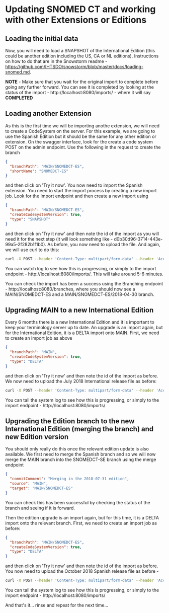 # Updating SNOMED CT and working with other Extensions or Editions

## Loading the initial data

Now, you will need to load a SNAPSHOT of the International Edition (this could be another edition including the US, CA or NL editions). Instructions on how to do that are in the Snowstorm readme - https://github.com/IHTSDO/snowstorm/blob/master/docs/loading-snomed.md.

**NOTE** - Make sure that you wait for the original import to complete before going any further forward. You can see it is completed by looking at the status of the import - http://localhost:8080/imports/<import id> - where it will say **COMPLETED**


## Loading another Extension

As this is the first time we will be importing anothe extension, we will need to create a CodeSystem on the server. For this example, we are going to use the Spanish Edition but it should be the same for any other edition or extension. On the swagger interface, look for the create a code system POST on the admin endpoint. Use the following in the request to create the branch

```json
{
  "branchPath": "MAIN/SNOMEDCT-ES",
  "shortName": "SNOMEDCT-ES"
}
```

and then click on 'Try it now'. You now need to import the Spanish extension. You need to start the import process by creating a new import job. Look for the Import endpoint and then create a new import using

```json
{
  "branchPath": "MAIN/SNOMEDCT-ES",
  "createCodeSystemVersion": true,
  "type": "SNAPSHOT"
}
```

and then click on 'Try it now' and then note the id of the import as you will need it for the next step (it will look something like - d0b30d96-3714-443e-99a5-2f282b1f1b0). As before, you now need to upload the file. And again, we will use curl to do this:

```bash
curl -X POST --header 'Content-Type: multipart/form-data' --header 'Accept: application/json' -F file=@SnomedCT_SpanishRelease-es_Production_20180430T120000Z.zip 'http://localhost:8080/imports/<import id>/archive'
```

You can watch log to see how this is progressing, or simply to the import endpoint - http://localhost:8080/imports/<import id>. This will take around 5-6 minutes.

You can check the import has been a success using the Branching endpoint - http://localhost:8080/branches, where you should now see a MAIN/SNOMEDCT-ES and a MAIN/SNOMEDCT-ES/2018-04-30 branch.

## Upgrading MAIN to a new International Edition

Every 6 months there is a new International Edition and it is important to keep your terminology server up to date. An upgrade is an import again, but for the International Edition, it is a DELTA import onto MAIN. First, we need to create an import job as above

```json
{
  "branchPath": "MAIN",
  "createCodeSystemVersion": true,
  "type": "DELTA"
}
```

and then click on 'Try it now' and then note the id of the import as before. We now need to upload the July 2018 International release file as before:

```bash
curl -X POST --header 'Content-Type: multipart/form-data' --header 'Accept: application/json' -F file=@SnomedCT_InternationalRF2_PRODUCTION_20180731T120000Z.zip  'http://localhost:8080/imports/<import id>/archive'
```

You can tail the system log to see how this is progressing, or simply to the import endpoint - http://localhost:8080/imports/<import id>

## Upgrading the Edition branch to the new International Edition (merging the branch) and new Edition version

You should only really do this once the relevant edition update is also available. We first need to merge the Spanish branch and so we will now merge the MAIN branch into the SNOMEDCT-SE branch using the merge endpoint

```json
{
  "commitComment": "Merging in the 2018-07-31 edition",
  "source": "MAIN",
  "target": "MAIN/SNOMEDCT-ES"
}
```

You can check this has been successful by checking the status of the branch and seeing if it is forward.

Then the edition upgrade is an import again, but for this time, it is a DELTA import onto the relevant branch. First, we need to create an import job as before:

```json
{
  "branchPath": "MAIN/SNOMEDCT-ES",
  "createCodeSystemVersion": true,
  "type": "DELTA"
}
```

and then click on 'Try it now' and then note the id of the import as before. You now need to upload the October 2018 Spanish release file as before -

```bash
curl -X POST --header 'Content-Type: multipart/form-data' --header 'Accept: application/json' -F file=@SnomedCT_SpanishRelease-es_Production_20181031T120000Z.zip  'http://localhost:8080/imports/<import id>/archive'
```

You can tail the system log to see how this is progressing, or simply to the import endpoint - http://localhost:8080/imports/<import id>

And that's it... rinse and repeat for the next time...